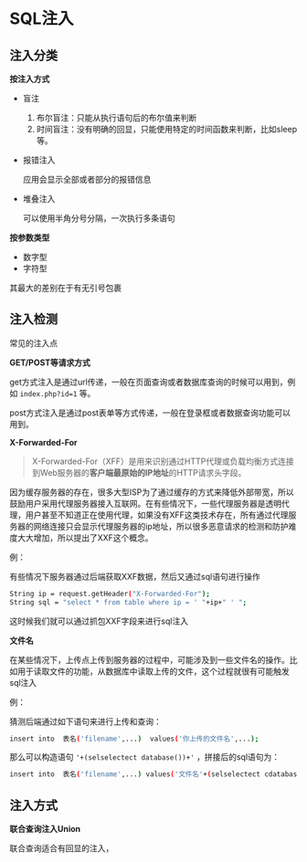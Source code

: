 # SQL注入

## 注入分类

**按注入方式**

- 盲注
  1. 布尔盲注：只能从执行语句后的布尔值来判断
  2. 时间盲注：没有明确的回显，只能使用特定的时间函数来判断，比如sleep等。

- 报错注入

  应用会显示全部或者部分的报错信息

- 堆叠注入

  可以使用半角分号分隔，一次执行多条语句

**按参数类型**

- 数字型
- 字符型

其最大的差别在于有无引号包裹

## 注入检测

常见的注入点

**GET/POST等请求方式**

get方式注入是通过url传递，一般在页面查询或者数据库查询的时候可以用到，例如 `index.php?id=1` 等。

post方式注入是通过post表单等方式传递，一般在登录框或者数据查询功能可以用到。

**X-Forwarded-For**

> X-Forwarded-For（XFF）是用来识别通过HTTP代理或负载均衡方式连接到Web服务器的**客户端最原始的IP地址**的HTTP请求头字段。 

因为缓存服务器的存在，很多大型ISP为了通过缓存的方式来降低外部带宽，所以鼓励用户采用代理服务器接入互联网。在有些情况下，一些代理服务器是透明代理，用户甚至不知道正在使用代理，如果没有XFF这类技术存在，所有通过代理服务器的网络连接只会显示代理服务器的ip地址，所以很多恶意请求的检测和防护难度大大增加，所以提出了XXF这个概念。

例：

有些情况下服务器通过后端获取XXF数据，然后又通过sql语句进行操作

```sh
String ip = request.getHeader("X-Forwarded-For");
String sql = "select * from table where ip = ' "+ip+" ' ";
```

这时候我们就可以通过抓包XXF字段来进行sql注入

**文件名**

在某些情况下，上传点上传到服务器的过程中，可能涉及到一些文件名的操作。比如用于读取文件的功能，从数据库中读取上传的文件，这个过程就很有可能触发sql注入

例：

猜测后端通过如下语句来进行上传和查询：

```sh
insert into  表名('filename',...)  values('你上传的文件名',...);
```

那么可以构造语句 `'+(selselectect database())+'` ，拼接后的sql语句为：

```sh
insert into  表名('filename',...) values('文件名'+(selselectect cdatabase())+'.jpg',...);
```

## 注入方式

**联合查询注入Union**

联合查询适合有回显的注入，